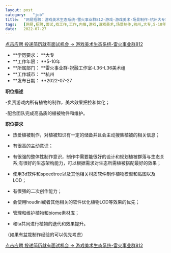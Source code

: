 ```yaml
---
layout:	post
category:	"job"
title:	"网易招聘：游戏美术生态系统-雷火事业群812-游戏-游戏美术-场景制作-杭州大专5-10年"
tags:	[网易,招聘,面试,找工作,工作,内推,游戏,游戏美术,场景制作,杭州,大专,5-10年]
date:	2022-07-27
---
```


[点击应聘 投递简历就有面试机会 ->  游戏美术生态系统-雷火事业群812](http://mobile.bole.netease.com/bole/boleDetail?id=41804&employeeId=346f03c3cda5f04c&key=all)



- **学历要求： **大专
- **工作年限： **5-10年
- **所属部门： **雷火事业群-祝融工作室-L36-L36美术组
- **工作城市： **杭州
- **发布日期： **2022-07-27



**职位描述**

-负责游戏内所有植物的制作，美术效果把控和优化；

-配合团队完成高品质的植被物件和维护。





**职位要求**

- 热爱植被制作，对植被知识有一定的储备并且会主动搜集植被的相关信息；

- 有很高的主动意识；

- 有很强的整体性制作意识，制作中需要能很好的设计和规划植被群落与生态关系;有很好的生态架构能力，可以根据需求对生态所需植被搭配最好的效果；

- 使用3d软件和speedtree以及其他相关材质软件制作植物模型和贴图以及LOD；

- 有很强的二次创作能力；

- 会使用houdini或者其他相关的软件优化植物LOD等效果的优先；

- 管理和维护植物和biome素材库；

- 和ta共同进行植物的迭代和效果提升。

（如果有盆栽制作经验的可以优先考虑）





[点击应聘 投递简历就有面试机会 ->  游戏美术生态系统-雷火事业群812](http://mobile.bole.netease.com/bole/boleDetail?id=41804&employeeId=346f03c3cda5f04c&key=all)